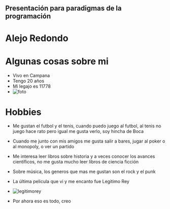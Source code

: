 ## Presentación para paradigmas de la programación
# Alejo Redondo
# Algunas cosas sobre mi
- Vivo en Campana
- Tengo 20 años
- Mi legajo es 11778
- ![foto](https://lh3.googleusercontent.com/-2hFgrfOgifc/YFjRg5R05-I/AAAAAAAACdg/o8FYilFIPrAY0w6sNCs6wfqTg-4Z5BAmgCEwYBhgLKtQDAL1OcqzIzhyBwR6qESVyjhQDQ7cE-8br01kxmuRgjcQeay-yP7oz0E9inmmcxXDIWKUiaZc0xFuTE7_d9Euy_ZbkfpKeC0SqWeATKUY0jewwHuxJOZYHCIeXyJzkl8MPT6GdNWzqNcrEjbby5hDNOtk0r6sZ557nX4XEjbQUG7IVDwnAPi4dFY7XClAOI6uuzkZ0_GaxM512Uz9rPIrSZ_n2jOl61vBbUKxBteM8fqKNBsziX1MmClr5UUcInFbwVrefVDT5ZfvUjsD3ae3acLD3PpboE3OdmhbCa35_wmt7YmJdV68EI7EK_DCyjNYKlbvWW435-jSzlia_0mmrRnb40P1GOtGu2HJepOwnql__F5p18JJ-FgwoYCPIc2nmtTp1BWs-0bvg0pHIX7-d52MdVM5anNCIqLm9zifUFAemW1jk6ZxDKt_KAHkcfyho1Ht7u8lVxIkwm_sHKbsknmqDKnbgZ1sB5aLD-iaSyUSzPOO7g25FcoUhn7pSzsNoCXRS1UFf36SgMQWlkWIK1zvN2Ap9D_b98i00lPNI5GvFT1bYE0INe16BdjDjiWhwViO36HDBh6Janm2d5Icsp5NBLa3qtT7vFadnxLVXmmEuAPZmMKCo44IG/w139-h140-p/WhatsApp%2BImage%2B2021-03-22%2Bat%2B13.53.47.jpeg)
# Hobbies
- Me gustan el futbol y el tenis, cuando puedo juego al futbol, al tenis no juego hace rato pero igual me gusta verlo, soy hincha de Boca
- Cuando me junto con mis amigos me gusta salir a bares, jugar al poker o al monopoly, o ver un partido
- Me interesa leer libros sobre historia y a veces conocer los avances científicos, no me gusta mucho leer libros de ciencia ficción
- Sobre música, los generos que mas me gustan son el rock y el punk
- La última pelicula que vi y me encanto fue Legitimo Rey
- ![legitimorey](https://www.cinescondite.com/wp-content/uploads/2018/11/critica-outlaw-king1.jpg)


- Por ahora eso es todo, creo
